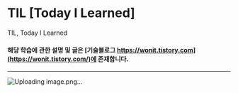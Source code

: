 # TIL [Today I Learned]

TIL, Today I Learned

#### 해당 학습에 관한 설명 및 글은 [기술블로그 https://wonit.tistory.com](https://wonit.tistory.com/)에 존재합니다.

---

![Uploading image.png…]()

